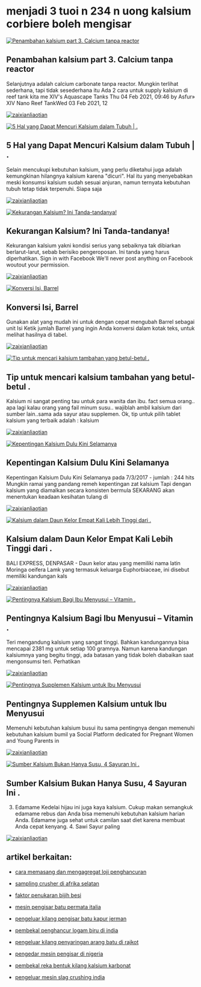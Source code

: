 # menjadi 3 tuoi n 234 n uong kalsium corbiere boleh mengisar
<a href="https://mnn.zoosnet.net/LR/Chatpre.aspx?id=MNN94995150&p=https://topgrinding.com/" target="_blank">![Penambahan kalsium part 3. Calcium tanpa reactor](https://github.com/technlg/images/blob/main/66.jpg)</a>
## Penambahan kalsium part 3. Calcium tanpa reactor
Selanjutnya adalah calcium carbonate tanpa reactor. Mungkin terlihat sederhana, tapi tidak sesederhana itu Ada 2 cara untuk supply kalsium di reef tank kita me XIV's Aquascape Tanks Thu 04 Feb 2021, 09:46 by Asfur» XIV Nano Reef TankWed 03 Feb 2021, 12 
<a href="https://mnn.zoosnet.net/LR/Chatpre.aspx?id=MNN94995150&p=https://topgrinding.com/" target="_blank"><img src="https://github.com/technlg/images/raw/main/chat11.jpg" alt="zaixianliaotian"/></a><a href="//whatsapp.shibangsoft.com/WhatsApp.php" ><img src="https://github.com/technlg/images/raw/main/chat11.png" alt=""></a>
<a href="https://mnn.zoosnet.net/LR/Chatpre.aspx?id=MNN94995150&p=https://topgrinding.com/" target="_blank">![5 Hal yang Dapat Mencuri Kalsium dalam Tubuh | .](https://github.com/technlg/images/blob/main/28.jpg)</a>
## 5 Hal yang Dapat Mencuri Kalsium dalam Tubuh | .
Selain mencukupi kebutuhan kalsium, yang perlu diketahui juga adalah kemungkinan hilangnya kalsium karena "dicuri". Hal itu yang menyebabkan meski konsumsi kalsium sudah sesuai anjuran, namun ternyata kebutuhan tubuh tetap tidak terpenuhi. Siapa saja 
<a href="https://mnn.zoosnet.net/LR/Chatpre.aspx?id=MNN94995150&p=https://topgrinding.com/" target="_blank"><img src="https://github.com/technlg/images/raw/main/chat11.jpg" alt="zaixianliaotian"/></a><a href="//whatsapp.shibangsoft.com/WhatsApp.php" ><img src="https://github.com/technlg/images/raw/main/chat11.png" alt=""></a>
<a href="https://mnn.zoosnet.net/LR/Chatpre.aspx?id=MNN94995150&p=https://topgrinding.com/" target="_blank">![Kekurangan Kalsium? Ini Tanda-tandanya!](https://github.com/technlg/images/blob/main/7.jpg)</a>
## Kekurangan Kalsium? Ini Tanda-tandanya!
Kekurangan kalsium yakni kondisi serius yang sebaiknya tak dibiarkan berlarut-larut, sebab berisiko pengeroposan. Ini tanda yang harus diperhatikan. Sign in with Facebook We'll never post anything on Facebook woutout your permission.
<a href="https://mnn.zoosnet.net/LR/Chatpre.aspx?id=MNN94995150&p=https://topgrinding.com/" target="_blank"><img src="https://github.com/technlg/images/raw/main/chat11.jpg" alt="zaixianliaotian"/></a><a href="//whatsapp.shibangsoft.com/WhatsApp.php" ><img src="https://github.com/technlg/images/raw/main/chat11.png" alt=""></a>
<a href="https://mnn.zoosnet.net/LR/Chatpre.aspx?id=MNN94995150&p=https://topgrinding.com/" target="_blank">![Konversi Isi, Barrel](https://github.com/technlg/images/blob/main/41.jpg)</a>
## Konversi Isi, Barrel
Gunakan alat yang mudah ini untuk dengan cepat mengubah Barrel sebagai unit Isi Ketik jumlah Barrel yang ingin Anda konversi dalam kotak teks, untuk melihat hasilnya di tabel.
<a href="https://mnn.zoosnet.net/LR/Chatpre.aspx?id=MNN94995150&p=https://topgrinding.com/" target="_blank"><img src="https://github.com/technlg/images/raw/main/chat11.jpg" alt="zaixianliaotian"/></a><a href="//whatsapp.shibangsoft.com/WhatsApp.php" ><img src="https://github.com/technlg/images/raw/main/chat11.png" alt=""></a>
<a href="https://mnn.zoosnet.net/LR/Chatpre.aspx?id=MNN94995150&p=https://topgrinding.com/" target="_blank">![Tip untuk mencari kalsium tambahan yang betul-betul .](https://github.com/technlg/images/blob/main/26.jpg)</a>
## Tip untuk mencari kalsium tambahan yang betul-betul .
Kalsium ni sangat penting tau untuk para wanita dan ibu. fact semua orang.. apa lagi kalau orang yang fail minum susu.. wajiblah ambil kalsium dari sumber lain..sama ada sayur atau supplemen. Ok, tip untuk pilih tablet kalsium yang terbaik adalah : kalsium 
<a href="https://mnn.zoosnet.net/LR/Chatpre.aspx?id=MNN94995150&p=https://topgrinding.com/" target="_blank"><img src="https://github.com/technlg/images/raw/main/chat11.jpg" alt="zaixianliaotian"/></a><a href="//whatsapp.shibangsoft.com/WhatsApp.php" ><img src="https://github.com/technlg/images/raw/main/chat11.png" alt=""></a>
<a href="https://mnn.zoosnet.net/LR/Chatpre.aspx?id=MNN94995150&p=https://topgrinding.com/" target="_blank">![Kepentingan Kalsium Dulu Kini Selamanya](https://github.com/technlg/images/blob/main/66.jpg)</a>
## Kepentingan Kalsium Dulu Kini Selamanya
Kepentingan Kalsium Dulu Kini Selamanya pada 7/3/2017 - jumlah : 244 hits Mungkin ramai yang pandang remeh kepentingan zat kalsium Tapi dengan kalsium yang diamalkan secara konsisten bermula SEKARANG akan menentukan keadaan kesihatan tulang di
<a href="https://mnn.zoosnet.net/LR/Chatpre.aspx?id=MNN94995150&p=https://topgrinding.com/" target="_blank"><img src="https://github.com/technlg/images/raw/main/chat11.jpg" alt="zaixianliaotian"/></a><a href="//whatsapp.shibangsoft.com/WhatsApp.php" ><img src="https://github.com/technlg/images/raw/main/chat11.png" alt=""></a>
<a href="https://mnn.zoosnet.net/LR/Chatpre.aspx?id=MNN94995150&p=https://topgrinding.com/" target="_blank">![Kalsium dalam Daun Kelor Empat Kali Lebih Tinggi dari .](https://github.com/technlg/images/blob/main/30.jpg)</a>
## Kalsium dalam Daun Kelor Empat Kali Lebih Tinggi dari .
BALI EXPRESS, DENPASAR - Daun kelor atau yang memiliki nama latin Moringa oeifera Lamk yang termasuk keluarga Euphorbiaceae, ini disebut memiliki kandungan kals
<a href="https://mnn.zoosnet.net/LR/Chatpre.aspx?id=MNN94995150&p=https://topgrinding.com/" target="_blank"><img src="https://github.com/technlg/images/raw/main/chat11.jpg" alt="zaixianliaotian"/></a><a href="//whatsapp.shibangsoft.com/WhatsApp.php" ><img src="https://github.com/technlg/images/raw/main/chat11.png" alt=""></a>
<a href="https://mnn.zoosnet.net/LR/Chatpre.aspx?id=MNN94995150&p=https://topgrinding.com/" target="_blank">![Pentingnya Kalsium Bagi Ibu Menyusui – Vitamin .](https://github.com/technlg/images/blob/main/47.jpg)</a>
## Pentingnya Kalsium Bagi Ibu Menyusui – Vitamin .
Teri mengandung kalsium yang sangat tinggi. Bahkan kandungannya bisa mencapai 2381 mg untuk setiap 100 gramnya. Namun karena kandungan kalsiumnya yang begitu tinggi, ada batasan yang tidak boleh diabaikan saat mengonsumsi teri. Perhatikan
<a href="https://mnn.zoosnet.net/LR/Chatpre.aspx?id=MNN94995150&p=https://topgrinding.com/" target="_blank"><img src="https://github.com/technlg/images/raw/main/chat11.jpg" alt="zaixianliaotian"/></a><a href="//whatsapp.shibangsoft.com/WhatsApp.php" ><img src="https://github.com/technlg/images/raw/main/chat11.png" alt=""></a>
<a href="https://mnn.zoosnet.net/LR/Chatpre.aspx?id=MNN94995150&p=https://topgrinding.com/" target="_blank">![Pentingnya Supplemen Kalsium untuk Ibu Menyusui](https://github.com/technlg/images/blob/main/40.jpg)</a>
## Pentingnya Supplemen Kalsium untuk Ibu Menyusui
Memenuhi kebutuhan kalsium busui itu sama pentingnya dengan memenuhi kebutuhan kalsium bumil ya Social Platform dedicated for Pregnant Women and Young Parents in
<a href="https://mnn.zoosnet.net/LR/Chatpre.aspx?id=MNN94995150&p=https://topgrinding.com/" target="_blank"><img src="https://github.com/technlg/images/raw/main/chat11.jpg" alt="zaixianliaotian"/></a><a href="//whatsapp.shibangsoft.com/WhatsApp.php" ><img src="https://github.com/technlg/images/raw/main/chat11.png" alt=""></a>
<a href="https://mnn.zoosnet.net/LR/Chatpre.aspx?id=MNN94995150&p=https://topgrinding.com/" target="_blank">![Sumber Kalsium Bukan Hanya Susu, 4 Sayuran Ini .](https://github.com/technlg/images/blob/main/18.jpg)</a>
## Sumber Kalsium Bukan Hanya Susu, 4 Sayuran Ini .
3. Edamame Kedelai hijau ini juga kaya kalsium. Cukup makan semangkuk edamame rebus dan Anda bisa memenuhi kebutuhan kalsium harian Anda. Edamame juga sehat untuk camilan saat diet karena membuat Anda cepat kenyang. 4. Sawi Sayur paling
<a href="https://mnn.zoosnet.net/LR/Chatpre.aspx?id=MNN94995150&p=https://topgrinding.com/" target="_blank"><img src="https://github.com/technlg/images/raw/main/chat11.jpg" alt="zaixianliaotian"/></a><a href="//whatsapp.shibangsoft.com/WhatsApp.php" ><img src="https://github.com/technlg/images/raw/main/chat11.png" alt=""></a>
## artikel berkaitan:
* [cara memasang dan mengagregat loji penghancuran](cara%20memasang%20dan%20mengagregat%20loji%20penghancuran.md)
* [sampling crusher di afrika selatan](sampling%20crusher%20di%20afrika%20selatan.md)
* [faktor penukaran bijih besi](faktor%20penukaran%20bijih%20besi.md)
* [mesin pengisar batu permata italia](mesin%20pengisar%20batu%20permata%20italia.md)
* [pengeluar kilang pengisar batu kapur jerman](pengeluar%20kilang%20pengisar%20batu%20kapur%20jerman.md)
* [pembekal penghancur logam biru di india](pembekal%20penghancur%20logam%20biru%20di%20india.md)
* [pengeluar kilang penyaringan arang batu di rajkot](pengeluar%20kilang%20penyaringan%20arang%20batu%20di%20rajkot.md)
* [pengedar mesin pengisar di nigeria](pengedar%20mesin%20pengisar%20di%20nigeria.md)
* [pembekal reka bentuk kilang kalsium karbonat](pembekal%20reka%20bentuk%20kilang%20kalsium%20karbonat.md)
* [pengeluar mesin slag crushing india](pengeluar%20mesin%20slag%20crushing%20india.md)
